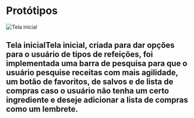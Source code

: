# Protótipos
![Tela inicial](https://github.com/PedroArthurs/Aplicativomovelreceita/assets/137658535/45dac3f7-1c2f-4777-a619-4989d680e95c)
## **Tela inicial**Tela inicial, criada para dar opções para o usuário de tipos de refeições,  foi implementada uma barra de pesquisa para que o usuário pesquise receitas com mais agilidade, um botão de favoritos, de salvos e de lista de compras caso o usuário não tenha um certo ingrediente e deseje adicionar a lista de compras como um lembrete.

